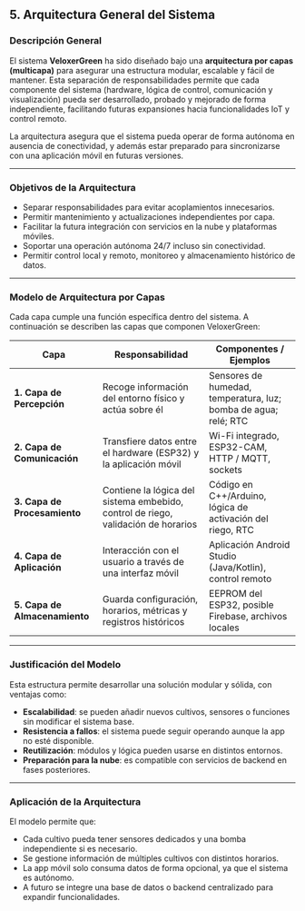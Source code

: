 ## **5. Arquitectura General del Sistema**

### Descripción General

El sistema **VeloxerGreen** ha sido diseñado bajo una **arquitectura por capas (multicapa)** para asegurar una estructura modular, escalable y fácil de mantener. Esta separación de responsabilidades permite que cada componente del sistema (hardware, lógica de control, comunicación y visualización) pueda ser desarrollado, probado y mejorado de forma independiente, facilitando futuras expansiones hacia funcionalidades IoT y control remoto.

La arquitectura asegura que el sistema pueda operar de forma autónoma en ausencia de conectividad, y además estar preparado para sincronizarse con una aplicación móvil en futuras versiones.

---

### Objetivos de la Arquitectura

- Separar responsabilidades para evitar acoplamientos innecesarios.
- Permitir mantenimiento y actualizaciones independientes por capa.
- Facilitar la futura integración con servicios en la nube y plataformas móviles.
- Soportar una operación autónoma 24/7 incluso sin conectividad.
- Permitir control local y remoto, monitoreo y almacenamiento histórico de datos.

---

### Modelo de Arquitectura por Capas

Cada capa cumple una función específica dentro del sistema. A continuación se describen las capas que componen VeloxerGreen:

| **Capa** | **Responsabilidad** | **Componentes / Ejemplos** |
| --- | --- | --- |
| **1. Capa de Percepción** | Recoge información del entorno físico y actúa sobre él | Sensores de humedad, temperatura, luz; bomba de agua; relé; RTC |
| **2. Capa de Comunicación** | Transfiere datos entre el hardware (ESP32) y la aplicación móvil | Wi-Fi integrado, ESP32-CAM, HTTP / MQTT, sockets |
| **3. Capa de Procesamiento** | Contiene la lógica del sistema embebido, control de riego, validación de horarios | Código en C++/Arduino, lógica de activación del riego, RTC |
| **4. Capa de Aplicación** | Interacción con el usuario a través de una interfaz móvil | Aplicación Android Studio (Java/Kotlin), control remoto |
| **5. Capa de Almacenamiento** | Guarda configuración, horarios, métricas y registros históricos | EEPROM del ESP32, posible Firebase, archivos locales |

---

### Justificación del Modelo

Esta estructura permite desarrollar una solución modular y sólida, con ventajas como:

- **Escalabilidad**: se pueden añadir nuevos cultivos, sensores o funciones sin modificar el sistema base.
- **Resistencia a fallos**: el sistema puede seguir operando aunque la app no esté disponible.
- **Reutilización**: módulos y lógica pueden usarse en distintos entornos.
- **Preparación para la nube**: es compatible con servicios de backend en fases posteriores.

---

### Aplicación de la Arquitectura

El modelo permite que:

- Cada cultivo pueda tener sensores dedicados y una bomba independiente si es necesario.
- Se gestione información de múltiples cultivos con distintos horarios.
- La app móvil solo consuma datos de forma opcional, ya que el sistema es autónomo.
- A futuro se integre una base de datos o backend centralizado para expandir funcionalidades.
